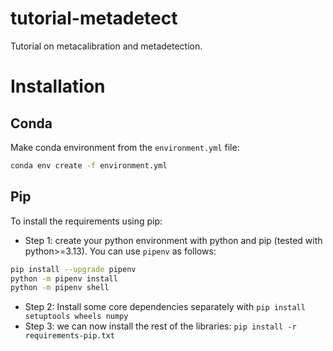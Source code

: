 # tutorial-metadetect

Tutorial on metacalibration and metadetection.


# Installation

## Conda
Make conda environment from the `environment.yml` file:
```bash
conda env create -f environment.yml
```

## Pip
To install the requirements using pip:
- Step 1: create your python environment with python and pip (tested with python>=3.13). You can use `pipenv` as follows:
```bash
pip install --upgrade pipenv
python -m pipenv install
python -m pipenv shell
```
- Step 2: Install some core dependencies separately with `pip install setuptools wheels numpy`
- Step 3: we can now install the rest of the libraries: `pip install -r requirements-pip.txt`
